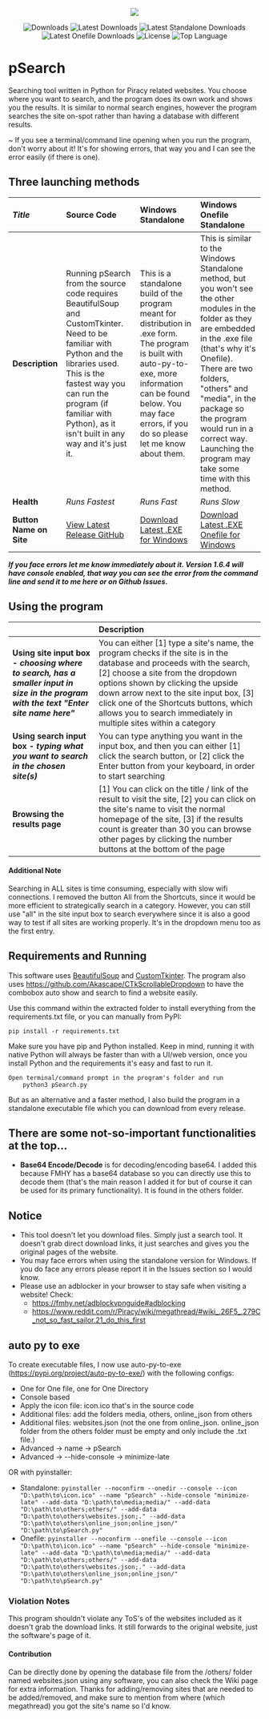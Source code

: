 <p align="center">
  <img src="https://i.ibb.co/6YRyvYT/image.png" />
</p>


<p align="center">
  <img src="https://img.shields.io/github/downloads/SerjSX/pSearch/total" alt="Downloads"/>
  <img src="https://img.shields.io/github/downloads/SerjSX/pSearch/latest/total" alt="Latest Downloads"/>
  <img src="https://img.shields.io/github/downloads/SerjSX/pSearch/latest/pSearch-windows-standalone.zip" alt="Latest Standalone Downloads"/>
  <img src="https://img.shields.io/github/downloads/SerjSX/pSearch/latest/pSearch-windows-onefile-standalone.zip" alt="Latest Onefile Downloads"/>
  <img src="https://img.shields.io/github/license/SerjSX/pSearch" alt="License"/>
  <img src="https://img.shields.io/github/languages/top/SerjSX/pSearch" alt="Top Language"/>
</p>


# pSearch
 Searching tool written in Python for Piracy related websites. You choose where you want to search, and the program does its own work and shows you the results. It is similar to normal search engines, however the program searches the site on-spot rather than having a database with different results.

~ If you see a terminal/command line opening when you run the program, don't worry about it! It's for showing errors, that way you and I can see the error easily (if there is one). 

## Three launching methods
|*Title*|**Source Code**|**Windows Standalone**|**Windows Onefile Standalone**|
|:-|:-|:-|:-|
|**Description**|Running pSearch from the source code requires BeautifulSoup and CustomTkinter. Need to be familiar with Python and the libraries used. This is the fastest way you can run the program (if familiar with Python), as it isn't built in any way and it's just it.|This is a standalone build of the program meant for distribution in .exe form. The program is built with auto-py-to-exe, more information can be found below. You may face errors, if you do so please let me know about them.|This is similar to the Windows Standalone method, but you won't see the other modules in the folder as they are embedded in the .exe file (that's why it's Onefile). There are two folders, "others" and "media", in the package so the program would run in a correct way. Launching the program may take some time with this method.|
|**Health**|*Runs Fastest*|*Runs Fast*|*Runs Slow*|
|**Button Name on Site**|<a href="https://github.com/SerjSX/pSearch/releases/latest" alt="latest release">View Latest Release GitHub</a>|<a href="https://github.com/SerjSX/pSearch/releases/latest/download/pSearch-windows-standalone.zip" alt="download latest standalone exe">Download Latest .EXE for Windows</a>|<a href="https://github.com/SerjSX/pSearch/releases/latest/download/pSearch-windows-onefile-standalone.zip" alt="download latest onefile exe">Download Latest .EXE Onefile for Windows</a>|

***If you face errors let me know immediately about it. Version 1.6.4 will have console enabled, that way you can see the error from the command line and send it to me here or on Github Issues.***
&#x200B;

## Using the program
||**Description**|
|:-|:-|
|**Using site input box -** ***choosing where to search, has a smaller input in size in the program with the text "Enter site name here"***|You can either \[1\] type a site's name, the program checks if the site is in the database and proceeds with the search, \[2\] choose a site from the dropdown options shown by clicking the upside down arrow next to the site input box, \[3\] click one of the Shortcuts buttons, which allows you to search immediately in multiple sites within a category|
|**Using search input box -** ***typing what you want to search in the chosen site(s)***|You can type anything you want in the input box, and then you can either \[1\] click the search button, or \[2\] click the Enter button from your keyboard, in order to start searching|
|**Browsing the results page**|\[1\] You can click on the title / link of the result to visit the site, \[2\] you can click on the site's name to visit the normal homepage of the site, \[3\] if the results count is greater than 30 you can browse other pages by clicking the number buttons at the bottom of the page|

#### Additional Note
Searching in ALL sites is time consuming, especially with slow wifi connections. I removed the button All from the Shortcuts, since it would be more efficient to strategically search in a category. However, you can still use "all" in the site input box to search everywhere since it is also a good way to test if all sites are working properly. It's in the dropdown menu too as the first entry.

## Requirements and Running
This software uses <a href="https://pypi.org/project/beautifulsoup4/" target="_blank">BeautifulSoup</a> and <a href="https://pypi.org/project/customtkinter/" target="_blank">CustomTkinter</a>. The program also uses https://github.com/Akascape/CTkScrollableDropdown to have the combobox auto show and search to find a website easily.

Use this command within the extracted folder to install everything from the requirements.txt file, or you can manually from PyPI:
 
    pip install -r requirements.txt

Make sure you have pip and Python installed. 
Keep in mind, running it with native Python will always be faster than with a UI/web version, once you install Python and the requirements it's easy and fast to run it.

    Open terminal/command prompt in the program's folder and run
        python3 pSearch.py
        
But as an alternative and a faster method, I also build the program in a standalone executable file which you can download from every release.

## There are some not-so-important functionalities at the top...
- **Base64 Encode/Decode** is for decoding/encoding base64. I added this because FMHY has a base64 database so you can directly use this to decode them (that's the main reason I added it for but of course it can be used for its primary functionality). It is found in the others folder.

 ## Notice
- This tool doesn't let you download files. Simply just a search tool. It doesn't grab direct download links, it just searches and gives you the original pages of the website. 
- You may face errors when using the standalone version for Windows. If you do face any errors please report it in the Issues section so I would know.
- Please use an adblocker in your browser to stay safe when visiting a website! Check:
  - https://fmhy.net/adblockvpnguide#adblocking
  - https://www.reddit.com/r/Piracy/wiki/megathread/#wiki_.26F5_.279C_not_so_fast_sailor.21_do_this_first

 ## auto py to exe
To create executable files, I now use auto-py-to-exe (https://pypi.org/project/auto-py-to-exe/) with the following configs:
- One for One file, one for One Directory
- Console based
- Apply the icon file: icon.ico that's in the source code
- Additional files: add the folders media, others, online_json from others
- Additional files: websites.json (not the one from online_json. online_json folder from the others folder must be empty and only include the .txt file.)
- Advanced -> name -> pSearch
- Advanced -> --hide-console -> minimize-late

OR with pyinstaller:
- Standalone: `pyinstaller --noconfirm --onedir --console --icon "D:\path\to\icon.ico" --name "pSearch" --hide-console "minimize-late" --add-data "D:\path\to\media;media/" --add-data "D:\path\to\others;others/" --add-data "D:\path\to\others\websites.json;." --add-data "D:\path\to\others\online_json;online_json/"  "D:\path\to\pSearch.py"`
- Onefile: `pyinstaller --noconfirm --onefile --console --icon "D:\path\to\icon.ico" --name "pSearch" --hide-console "minimize-late" --add-data "D:\path\to\media;media/" --add-data "D:\path\to\others;others/" --add-data "D:\path\to\others\websites.json;." --add-data "D:\path\to\others\online_json;online_json/"  "D:\path\to\pSearch.py"`
 
 ### Violation Notes
 This program shouldn't violate any ToS's of the websites included as it doesn't grab the download links. It still forwards to the original website, just the software's page of it.

#### Contribution 
Can be directly done by opening the database file from the /others/ folder named websites.json using any software, you can also check the Wiki page for extra information. Thanks for adding/removing sites that are needed to be added/removed, and make sure to mention from where (which megathread) you got the site's name so I'd know.
